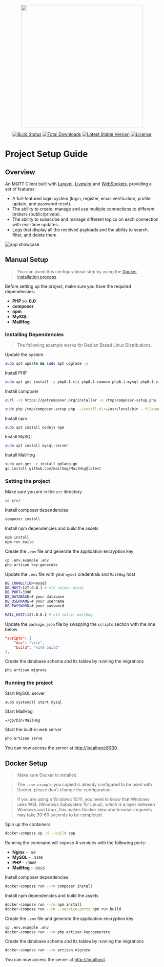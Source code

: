 <p align="center"><a href="https://laravel.com" target="_blank"><img src="https://raw.githubusercontent.com/laravel/art/master/logo-lockup/5%20SVG/2%20CMYK/1%20Full%20Color/laravel-logolockup-cmyk-red.svg" width="400"></a></p>

<p align="center">
<a href="https://travis-ci.org/laravel/framework"><img src="https://travis-ci.org/laravel/framework.svg" alt="Build Status"></a>
<a href="https://packagist.org/packages/laravel/framework"><img src="https://poser.pugx.org/laravel/framework/d/total.svg" alt="Total Downloads"></a>
<a href="https://packagist.org/packages/laravel/framework"><img src="https://poser.pugx.org/laravel/framework/v/stable.svg" alt="Latest Stable Version"></a>
<a href="https://packagist.org/packages/laravel/framework"><img src="https://poser.pugx.org/laravel/framework/license.svg" alt="License"></a>
</p>

# Project Setup Guide

## Overview
An MQTT Client built with [Laravel](https://laravel.com/), [Livewire](https://laravel-livewire.com/) and [WebSockets](https://en.wikipedia.org/wiki/WebSocket), providing a set of features:

- A full-featured login system (login, register, email verification, profile update, and password reset).
- The ability to create, manage and use multiple connections to different brokers (public/private).
- The ability to subscribe and manage different topics on each connection with real-time updates.
- Logs that display all the received payloads and the ability to search, filter, and delete them.

![app showcase](imgs/app.png)

## Manual Setup
> You can avoid this configurational step by using the [Docker installation process](#docker-setup).

Before setting up the project, make sure you have the required dependencies:
- **PHP >= 8.0**
- **composer**
- **npm**
- **MySQL**
- **MailHog**

### Installing Dependencies
>The following example works for Debian Based Linux Distributions.

Update the system
```bash
sudo apt update && sudo apt upgrade -y
```

Install PHP
```bash
sudo apt get install -y php8.1-cli php8.1-common php8.1-mysql php8.1-zip php8.1-gd php8.1-mbstring php8.1-curl php8.1-xml php8.1-bcmath
```

Install composer
```bash
curl -sS https://getcomposer.org/installer -o /tmp/composer-setup.php

sudo php /tmp/composer-setup.php --install-dir=/usr/local/bin --filename=composer
```

Install npm
```bash
sudo apt install nodejs npm
```

Install MySQL
```bash
sudo apt install mysql-server
```

Install MailHog
```bash
sudo apt-get -y install golang-go
go install github.com/mailhog/MailHog@latest
```

### Setting the project
Make sure you are in the `src` directory
```bash
cd src/
```

Install composer dependencies
```bash
composer install
```

Install npm dependencies and build the assets
```bash
npm install
npm run build
```

Create the `.env` file and generate the application encryption key
```bash
cp .env.example .env
php artisan key:generate
```

Update the `.env` file with your `mysql` credentials and `MailHog` host
```bash
DB_CONNECTION=mysql
DB_HOST=127.0.0.1 # old value: mysql
DB_PORT=3306
DB_DATABASE=# your database
DB_USERNAME=# your username
DB_PASSWORD=# your password

MAIL_HOST=127.0.0.1 # old value: mailhog
```

Update the `package.json` file by swapping the `scripts` section with the one below
```json
"scripts": {
    "dev": "vite",
    "build": "vite build"
},
```

Create the database schema and its tables by running the migrations
```bash
php artisan migrate
```

### Running the project

Start MySQL server
```
sudo systemctl start mysql
```

Start MailHog
```
~/go/bin/MailHog
```

Start the built-in web server
```bash
php artisan serve
```

You can now access the server at [http://localhost:8000](http://localhost:8000).


## Docker Setup
>Make sure Docker is installed.

>The `.env.example` you copied is already configured to be used with Docker, please don't change the configuration.

>If you are using a Windows 10/11, you need to know that Windows uses WSL (Windows Subsystem for Linux), which is a layer between Windows and Linux, this makes Docker slow and browser requests may take 30-60 seconds to be completed.

Spin up the containers
```bash
docker-compose up -d --build app
```

Running the command will expose 4 services with the following ports:
- **Nginx** - `:80`
- **MySQL** - `:3306`
- **PHP** - `:9000`
- **MailHog** - `:8025` 

Install composer dependencies
```bash
docker-compose run --rm composer install
```

Install npm dependencies and build the assets
```bash
docker-compose run --rm npm install
docker-compose run --rm --service-ports npm run build
```

Create the `.env` file and generate the application encryption key
```bash
cp .env.example .env
docker-compose run --rm php artisan key:generate
```

Create the database schema and its tables by running the migrations
```bash
docker-compose run --rm artisan migrate
```

You can now access the server at [http://localhost](http://localhost).
